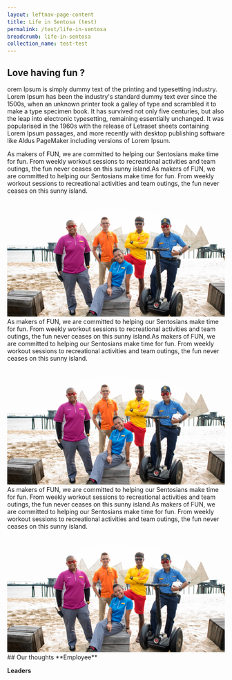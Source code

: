 ```yaml
---
layout: leftnav-page-content
title: Life in Sentosa (test)
permalink: /test/life-in-sentosa
breadcrumb: life-in-sentosa
collection_name: test-test
---
```

## Love having fun ?
orem Ipsum is simply dummy text of the printing and typesetting industry. Lorem Ipsum has been the industry's standard dummy text ever since the 1500s, when an unknown printer took a galley of type and scrambled it to make a type specimen book. It has survived not only five centuries, but also the leap into electronic typesetting, remaining essentially unchanged. It was popularised in the 1960s with the release of Letraset sheets containing Lorem Ipsum passages, and more recently with desktop publishing software like Aldus PageMaker including versions of Lorem Ipsum.

  <section class="contain">
    <div class="column">
As makers of FUN, we are committed to helping our Sentosians make time for fun. From weekly workout sessions to recreational activities and team outings, the fun never ceases on this sunny island.As makers of FUN, we are committed to helping our Sentosians make time for fun. From weekly workout sessions to recreational activities and team outings, the fun never ceases on this sunny island.
    </div>
    <div class="column">
      <img src="images/test/testimage.jpg" alt="Group Photo">
    </div>
    <div class="column">
As makers of FUN, we are committed to helping our Sentosians make time for fun. From weekly workout sessions to recreational activities and team outings, the fun never ceases on this sunny island.As makers of FUN, we are committed to helping our Sentosians make time for fun. From weekly workout sessions to recreational activities and team outings, the fun never ceases on this sunny island.
    </div>
    <div class="column">
    <img src="images/test/testimage.jpg" alt="Group Photo">
    </div>
    <div class="column">
As makers of FUN, we are committed to helping our Sentosians make time for fun. From weekly workout sessions to recreational activities and team outings, the fun never ceases on this sunny island.As makers of FUN, we are committed to helping our Sentosians make time for fun. From weekly workout sessions to recreational activities and team outings, the fun never ceases on this sunny island.
    </div>
    <div class="column">
    <img src="images/test/testimage.jpg" alt="Group Photo">
    </div>
  </section>
## Our thoughts
**Employee**
  
**Leaders**
  
